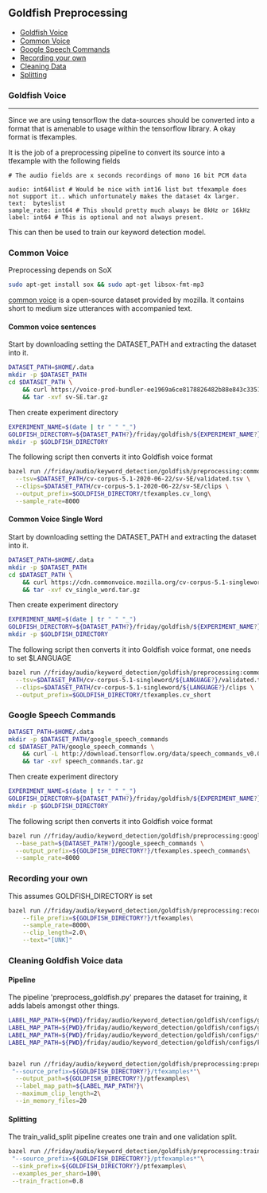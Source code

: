 ## Goldfish Preprocessing

- [Goldfish Voice](#goldfish-voice)
- [Common Voice](#common-voice)
- [Google Speech Commands](#google-speech_commands)
- [Recording your own](#recording-your-own)
- [Cleaning Data](#cleaning-goldfish-voice-data)
- [Splitting](#splitting)

### Goldfish Voice

---

Since we are using tensorflow the data-sources should be converted into a format that is amenable to usage within the tensorflow library. A okay format is tfexamples. 

It is the job of a preprocessing pipeline to convert its source into a tfexample with the following fields

```python3
# The audio fields are x seconds recordings of mono 16 bit PCM data 

audio: int64list # Would be nice with int16 list but tfexample does not support it.. which unfortunately makes the dataset 4x larger.
text:  byteslist
sample_rate: int64 # This should pretty much always be 8kHz or 16kHz
label: int64 # This is optional and not always present.
```

This can then be used to train our keyword detection model.

### Common Voice

Preprocessing depends on SoX

```bash
sudo apt-get install sox && sudo apt-get libsox-fmt-mp3
```


[common voice](https://commonvoice.mozilla.org/sv-SE/datasets) is a open-source dataset provided by mozilla. It contains short to medium size utterances with accompanied text.

#### Common voice sentences

Start by downloading setting the DATASET_PATH and extracting the dataset into it.

```bash
DATASET_PATH=$HOME/.data
mkdir -p $DATASET_PATH
cd $DATASET_PATH \
    && curl https://voice-prod-bundler-ee1969a6ce8178826482b88e843c335139bd3fb4.s3.amazonaws.com/cv-corpus-5.1-2020-06-22/sv-SE.tar.gz -L > sv-SE.tar.gz \
    && tar -xvf sv-SE.tar.gz
```

Then create experiment directory 

```bash
EXPERIMENT_NAME=$(date | tr " " "_")
GOLDFISH_DIRECTORY=${DATASET_PATH?}/friday/goldfish/${EXPERIMENT_NAME?}
mkdir -p $GOLDFISH_DIRECTORY
```

The following script then converts it into Goldfish voice format

```bash
bazel run //friday/audio/keyword_detection/goldfish/preprocessing:common_voice_to_goldfish_voice --\
  --tsv=$DATASET_PATH/cv-corpus-5.1-2020-06-22/sv-SE/validated.tsv \
  --clips=$DATASET_PATH/cv-corpus-5.1-2020-06-22/sv-SE/clips \
  --output_prefix=$GOLDFISH_DIRECTORY/tfexamples.cv_long\
  --sample_rate=8000
```

#### Common Voice Single Word

Start by downloading setting the DATASET_PATH and extracting the dataset into it.

```bash 
DATASET_PATH=$HOME/.data
mkdir -p $DATASET_PATH
cd $DATASET_PATH \
    && curl https://cdn.commonvoice.mozilla.org/cv-corpus-5.1-singleword/cv-corpus-5.1-singleword.tar.gz > cv_single_word.tar.gz\
    && tar -xvf cv_single_word.tar.gz
```

Then create experiment directory 

```bash
EXPERIMENT_NAME=$(date | tr " " "_")
GOLDFISH_DIRECTORY=${DATASET_PATH?}/friday/goldfish/${EXPERIMENT_NAME?}
mkdir -p $GOLDFISH_DIRECTORY
```

The following script then converts it into Goldfish voice format, one needs to set $LANGUAGE


```bash
bazel run //friday/audio/keyword_detection/goldfish/preprocessing:common_voice_to_goldfish_voice --\
  --tsv=$DATASET_PATH/cv-corpus-5.1-singleword/${LANGUAGE?}/validated.tsv \
  --clips=$DATASET_PATH/cv-corpus-5.1-singleword/${LANGUAGE?}/clips \
  --output_prefix=$GOLDFISH_DIRECTORY/tfexamples.cv_short
```

### Google Speech Commands

```bash
DATASET_PATH=$HOME/.data
mkdir -p $DATASET_PATH/google_speech_commands
cd $DATASET_PATH/google_speech_commands \
    && curl -L http://download.tensorflow.org/data/speech_commands_v0.02.tar.gz > speech_commands.tar.gz \
    && tar -xvf speech_commands.tar.gz
```

Then create experiment directory 

```bash
EXPERIMENT_NAME=$(date | tr " " "_")
GOLDFISH_DIRECTORY=${DATASET_PATH?}/friday/goldfish/${EXPERIMENT_NAME?}
mkdir -p $GOLDFISH_DIRECTORY
```

The following script then converts it into Goldfish voice format

```bash
bazel run //friday/audio/keyword_detection/goldfish/preprocessing:google_speech_commands_to_goldfish_voice --\
  --base_path=${DATASET_PATH?}/google_speech_commands \
  --output_prefix=${GOLDFISH_DIRECTORY?}/tfexamples.speech_commands\
  --sample_rate=8000
```

### Recording your own

This assumes GOLDFISH_DIRECTORY is set

```bash
bazel run //friday/audio/keyword_detection/goldfish/preprocessing:record_personal_examples --\
    --file_prefix=${GOLDFISH_DIRECTORY?}/tfexamples\
    --sample_rate=8000\
    --clip_length=2.0\
    --text="[UNK]"

```

### Cleaning Goldfish Voice data

#### Pipeline
The pipeline 'preprocess_goldfish.py' prepares the dataset for training, it adds labels amongst other things.

```bash
LABEL_MAP_PATH=${PWD}/friday/audio/keyword_detection/goldfish/configs/google_speech_commands_label_map.json
LABEL_MAP_PATH=${PWD}/friday/audio/keyword_detection/goldfish/configs/google_speech_commands_few_label_map.json
LABEL_MAP_PATH=${PWD}/friday/audio/keyword_detection/goldfish/configs/tänd_släck.json
LABEL_MAP_PATH=${PWD}/friday/audio/keyword_detection/goldfish/configs/kombination.json


bazel run //friday/audio/keyword_detection/goldfish/preprocessing:preprocess_goldfish --\
 "--source_prefix=${GOLDFISH_DIRECTORY?}/tfexamples*"\
  --output_path=${GOLDFISH_DIRECTORY?}/ptfexamples\
  --label_map_path=${LABEL_MAP_PATH?}\
  --maximum_clip_length=2\
  --in_memory_files=20
```

#### Splitting

The train_valid_split pipeline creates one train and one validation split.

```bash
bazel run //friday/audio/keyword_detection/goldfish/preprocessing:train_valid_split --\
 "--source_prefix=${GOLDFISH_DIRECTORY?}/ptfexamples*"\
 --sink_prefix=${GOLDFISH_DIRECTORY?}/ptfexamples\
 --examples_per_shard=100\
 --train_fraction=0.8
```
